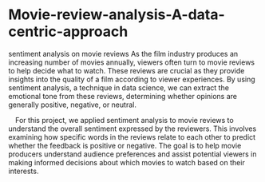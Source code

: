 # Movie-review-analysis-A-data-centric-approach
sentiment analysis on movie reviews
As the film industry produces an increasing number of movies annually, viewers often turn to movie reviews to help decide what to watch. These reviews are crucial as they provide insights into the quality of a film according to viewer experiences. By using sentiment analysis, a technique in data science, we can extract the emotional tone from these reviews, determining whether opinions are generally positive, negative, or neutral.

 For this project, we applied sentiment analysis to movie reviews to understand the overall sentiment expressed by the reviewers. This involves examining how specific words in the reviews relate to each other to predict whether the feedback is positive or negative. The goal is to help movie producers understand audience preferences and assist potential viewers in making informed decisions about which movies to watch based on their interests.


